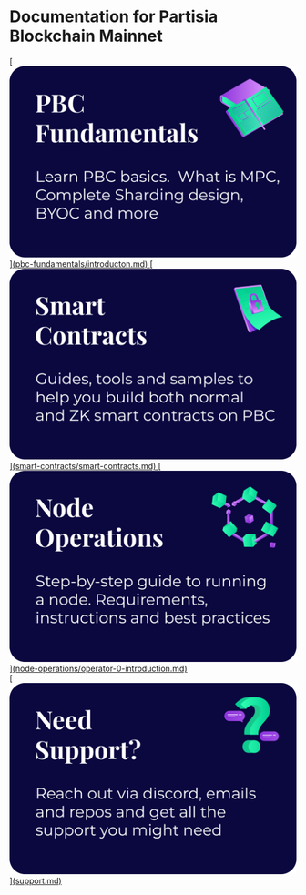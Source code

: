 # Documentation for Partisia Blockchain Mainnet

<a href="">
    [<img src="assets/Categories/PBC%20Fundametals.png" alt="PBC Fundamentals" class="front-page-pictures front-page-pictures-left" />](pbc-fundamentals/introducton.md)
</a>

<a href="">
    [<img src="assets/Categories/Smart%20Contracts.png" alt="Smart Contracts" class="front-page-pictures front-page-pictures-right" />](smart-contracts/smart-contracts.md)
</a>
<a href="">
    [<img src="assets/Categories/Node%20Operations.png" alt="Node Operations" class="front-page-pictures front-page-pictures-left" />](node-operations/operator-0-introduction.md)
</a>
<br>
<a href="">
    [<img src="assets/Categories/Need%20Support.png" alt="Need support?" class="front-page-pictures front-page-pictures-right" />](support.md)
</a>
